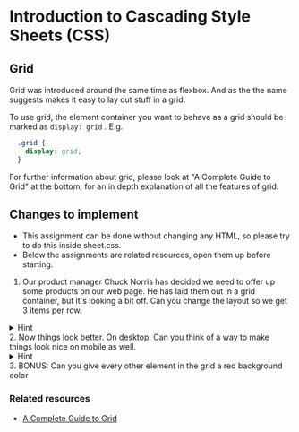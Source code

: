 # Introduction to Cascading Style Sheets (CSS)

## Grid
Grid was introduced around the same time as flexbox. And as the the name suggests makes it easy to lay out stuff in a grid.

To use grid, the element container you want to behave as a grid should be marked as `display: grid` .
E.g. 

```css
  .grid {
    display: grid;
  }
```

For further information about grid, please look at "A Complete Guide to Grid" at the bottom, for an in depth explanation of all the features of grid.

## Changes to implement
* This assignment can be done without changing any HTML, so please try to do this inside sheet.css.
* Below the assignments are related resources, open them up before starting.

1. Our product manager Chuck Norris has decided we need to offer up some products on our web page. 
He has laid them out in a grid container, but it's looking a bit off. Can you change the layout so we get 3 items per row.
<details>
  <summary>Hint</summary>
  Use template columns
</details>
2. Now things look better. On desktop. Can you think of a way to make things look nice on mobile as well.
<details>
  <summary>Hint</summary>
  You guessed it media queries to the rescue again!
</details>
3. BONUS: Can you give every other element in the grid a red background color

### Related resources
* [A Complete Guide to Grid](https://css-tricks.com/snippets/css/complete-guide-grid/)
